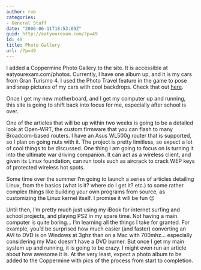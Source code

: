 ```yaml
---
author: rob
categories:
- General Stuff
date: "2006-06-11T18:53:09Z"
guid: http://eatyourexam.com/?p=49
id: 49
title: Photo Gallery
url: /?p=49
---
```

I added a Coppermine Photo Gallery to the site. It is accessible at eatyourexam.com/photos. Currently, I have one album up, and it is my cars from Gran Turismo 4. I used the Photo Travel feature in the game to pose and snap pictures of my cars with cool backdrops. Check that out [here](http://eatyourexam.com/photos/thumbnails.php?album=1).

Once I get my new motherboard, and I get my computer up and running, this site is going to shift back into focus for me, especially after school is over.

One of the articles that will be up within two weeks is going to be a detailed look at Open-WRT, the custom firmware that you can flash to many Broadcom-based routers. I have an Asus WL500g router that is supported, so I plan on going nuts with it. The project is pretty limitless, so expect a lot of cool things to be discussed. One thing I am going to focus on is turning it into the ultimate war driving companion. It can act as a wireless client, and given its Linux foundation, can run tools such as aircrack to crack WEP keys of protected wireless hot spots.

Some time over the summer I’m going to launch a series of articles detailing Linux, from the basics (what is it? where do I get it? etc.) to some rather complex things like building your own programs from source, as customizing the Linux kernel itself. I promise it will be fun 😉

Until then, I’m pretty much just using my iBook for internet surfing and school projects, and playing PS2 in my spare time. Not having a main computer is quite boring… I’m learning all the things I take for granted. For example, you’d be surprised how much easier (and faster) converting an AVI to DVD is on Windows at 3ghz than on a Mac with 700mhz… especially considering my Mac doesn’t have a DVD burner. But once I get my main system up and running, it is going to be crazy. I might even run an article about how awesome it is. At the very least, expect a photo album to be added to the Coppermine with pics of the process from start to completion.